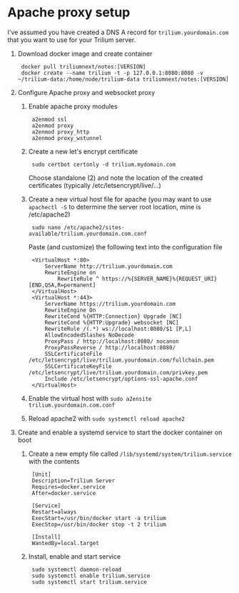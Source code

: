# Apache proxy setup
I've assumed you have created a DNS A record for `trilium.yourdomain.com` that you want to use for your Trilium server.

1.  Download docker image and create container

    ```text-plain
     docker pull triliumnext/notes:[VERSION]
     docker create --name trilium -t -p 127.0.0.1:8080:8080 -v ~/trilium-data:/home/node/trilium-data triliumnext/notes:[VERSION]
    ```

2.  Configure Apache proxy and websocket proxy

    1.  Enable apache proxy modules

        ```text-plain
         a2enmod ssl
         a2enmod proxy
         a2enmod proxy_http
         a2enmod proxy_wstunnel
        ```

    2.  Create a new let's encrypt certificate

        ```text-plain
         sudo certbot certonly -d trilium.mydomain.com
        ```

        Choose standalone (2) and note the location of the created certificates (typically /etc/letsencrypt/live/...)

    3.  Create a new virtual host file for apache (you may want to use `apachectl -S` to determine the server root location, mine is /etc/apache2)

        ```text-plain
         sudo nano /etc/apache2/sites-available/trilium.yourdomain.com.conf
        ```

        Paste (and customize) the following text into the configuration file

        ```text-plain
         <VirtualHost *:80>
             ServerName http://trilium.yourdomain.com
             RewriteEngine on
                 RewriteRule ^ https://%{SERVER_NAME}%{REQUEST_URI} [END,QSA,R=permanent]
         </VirtualHost>
         <VirtualHost *:443>
             ServerName https://trilium.yourdomain.com
             RewriteEngine On
             RewriteCond %{HTTP:Connection} Upgrade [NC]
             RewriteCond %{HTTP:Upgrade} websocket [NC]
             RewriteRule /(.*) ws://localhost:8080/$1 [P,L]
             AllowEncodedSlashes NoDecode
             ProxyPass / http://localhost:8080/ nocanon
             ProxyPassReverse / http://localhost:8080/
             SSLCertificateFile /etc/letsencrypt/live/trilium.yourdomain.com/fullchain.pem
             SSLCertificateKeyFile /etc/letsencrypt/live/trilium.yourdomain.com/privkey.pem
             Include /etc/letsencrypt/options-ssl-apache.conf
         </VirtualHost>
        ```

    4.  Enable the virtual host with `sudo a2ensite trilium.yourdomain.com.conf`

    5.  Reload apache2 with `sudo systemctl reload apache2`

3.  Create and enable a systemd service to start the docker container on boot

    1.  Create a new empty file called `/lib/systemd/system/trilium.service` with the contents

        ```text-plain
         [Unit]
         Description=Trilium Server
         Requires=docker.service
         After=docker.service

         [Service]
         Restart=always
         ExecStart=/usr/bin/docker start -a trilium
         ExecStop=/usr/bin/docker stop -t 2 trilium

         [Install]
         WantedBy=local.target
        ```

    2.  Install, enable and start service

        ```text-plain
         sudo systemctl daemon-reload
         sudo systemctl enable trilium.service
         sudo systemctl start trilium.service
        ```
